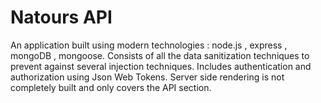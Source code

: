 # Natours API

An application built using modern technologies : node.js , express , mongoDB , mongoose.
Consists of all the data sanitization techniques to prevent against several injection techniques.
Includes authentication and authorization using Json Web Tokens.
Server side rendering is not completely built and only covers the API section.
